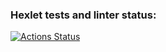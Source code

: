### Hexlet tests and linter status:
[![Actions Status](https://github.com/Podgaysky0454/python-project-49/workflows/hexlet-check/badge.svg)](https://github.com/Podgaysky0454/python-project-49/actions)